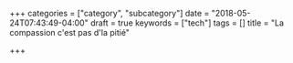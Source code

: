 +++
categories = ["category", "subcategory"]
date = "2018-05-24T07:43:49-04:00"
draft = true
keywords = ["tech"]
tags = []
title = "La compassion c'est pas d'la pitié"

+++

<!--more-->
